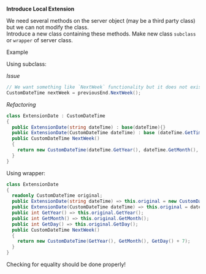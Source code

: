**Introduce Local Extension**

We need several methods on the server object (may be a third party class) but we can not modify the class.  
Introduce a new class containing these methods. Make new class `subclass` or `wrapper` of server class.

Example

Using subclass:

_Issue_

```csharp
// We want something like `NextWeek` functionality but it does not exist.
CustomDateTime nextWeek = previousEnd.NextWeek();
```

_Refactoring_

```csharp
class ExtensionDate : CustomDateTime
{
  public ExtensionDate(string dateTime) : base(dateTime){}
  public ExtensionDate(CustomDateTime dateTime) : base (dateTime.GetTime()){}
  public CustomDateTime NextWeek()
  {
    return new CustomDateTime(dateTime.GetYear(), dateTime.GetMonth(), dateTime.GetDay() + 7);
  }
}
```

Using wrapper:

```csharp
class ExtensionDate
{
  readonly CustomDateTime original;
  public ExtensionDate(string dateTime) => this.original = new CustomDateTime(dateTime);
  public ExtensionDate(CustomDateTime dateTime) => this.original = dateTime;
  public int GetYear() => this.original.GetYear();
  public int GetMonth() => this.original.GetMonth();
  public int GetDay() => this.original.GetDay();
  public CustomDateTime NextWeek()
  {
    return new CustomDateTime(GetYear(), GetMonth(), GetDay() + 7);
  }
}
```

Checking for equality should be done properly!

